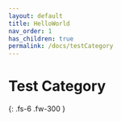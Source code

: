 ```yaml
---
layout: default
title: HelloWorld
nav_order: 1
has_children: true
permalink: /docs/testCategory
---
```


# Test Category

{: .fs-6 .fw-300 }


